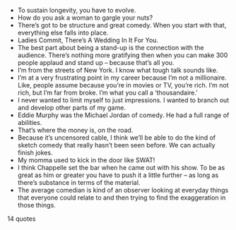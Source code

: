  - To sustain longevity, you have to evolve.
 - How do you ask a woman to gargle your nuts?
 - There’s got to be structure and great comedy. When you start with that, everything else falls into place.
 - Ladies Commit, There’s A Wedding In It For You.
 - The best part about being a stand-up is the connection with the audience. There’s nothing more gratifying then when you can make 300 people applaud and stand up – because that’s all you.
 - I’m from the streets of New York. I know what tough talk sounds like.
 - I’m at a very frustrating point in my career because I’m not a millionaire. Like, people assume because you’re in movies or TV, you’re rich. I’m not rich, but I’m far from broke. I’m what you call a ‘thousandaire.’
 - I never wanted to limit myself to just impressions. I wanted to branch out and develop other parts of my game.
 - Eddie Murphy was the Michael Jordan of comedy. He had a full range of abilities.
 - That’s where the money is, on the road.
 - Because it’s uncensored cable, I think we’ll be able to do the kind of sketch comedy that really hasn’t been seen before. We can actually finish jokes.
 - My momma used to kick in the door like SWAT!
 - I think Chappelle set the bar when he came out with his show. To be as great as him or greater you have to push it a little further – as long as there’s substance in terms of the material.
 - The average comedian is kind of an observer looking at everyday things that everyone could relate to and then trying to find the exaggeration in those things.

14 quotes